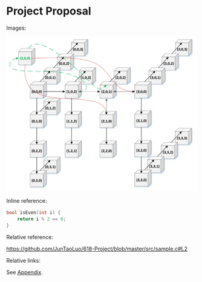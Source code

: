 # Project Proposal

Images:

![cool diagram](docs/imgs/diagram.png)

Inline reference:

```c
bool isEven(int i) {
    return i % 2 == 0; 
}
```

Relative reference:

https://github.com/JunTaoLuo/618-Project/blob/master/src/sample.c#L2

Relative links:

See [Appendix](docs/Appendix.md).